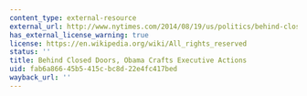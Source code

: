 ```yaml
---
content_type: external-resource
external_url: http://www.nytimes.com/2014/08/19/us/politics/behind-closed-doors-obama-crafts-executive-actions.html
has_external_license_warning: true
license: https://en.wikipedia.org/wiki/All_rights_reserved
status: ''
title: Behind Closed Doors, Obama Crafts Executive Actions
uid: fab6a866-45b5-415c-bc8d-22e4fc417bed
wayback_url: ''
---
```


